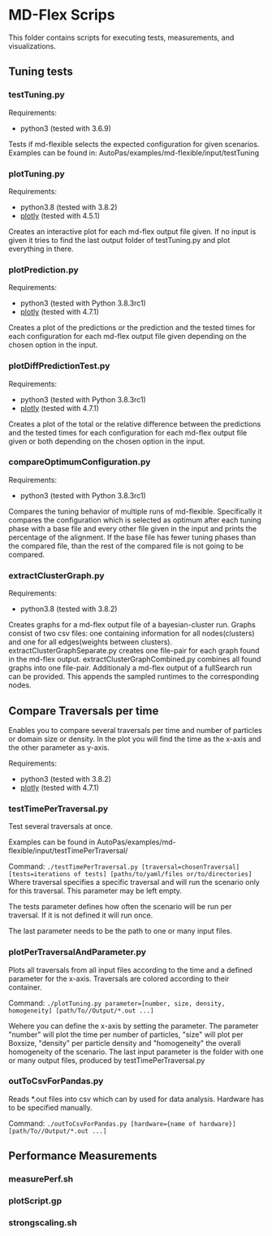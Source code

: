 # MD-Flex Scrips

This folder contains scripts for executing tests, measurements, and visualizations.

## Tuning tests

### testTuning.py

Requirements:
* python3 (tested with 3.6.9)

Tests if md-flexible selects the expected configuration for given scenarios. Examples can be found in:
AutoPas/examples/md-flexible/input/testTuning

### plotTuning.py

Requirements:
* python3.8 (tested with 3.8.2)
* [plotly](https://github.com/plotly/plotly.py) (tested with 4.5.1)

Creates an interactive plot for each md-flex output file given. If no input is given it tries to find the last output folder of testTuning.py and plot everything in there.

### plotPrediction.py

Requirements:
* python3 (tested with Python 3.8.3rc1)
* [plotly](https://github.com/plotly/plotly.py) (tested with 4.7.1)

Creates a plot of the predictions or the prediction and the tested times for each configuration for each md-flex output file given depending on the chosen option in the input.

### plotDiffPredictionTest.py

Requirements:
* python3 (tested with Python 3.8.3rc1)
* [plotly](https://github.com/plotly/plotly.py) (tested with 4.7.1)

Creates a plot of the total or the relative difference between the predictions and the tested times for each configuration for each md-flex output file given or both depending on the chosen option in the input.

### compareOptimumConfiguration.py

Requirements:
* python3 (tested with Python 3.8.3rc1)

Compares the tuning behavior of multiple runs of md-flexible. Specifically it compares the configuration which is selected as optimum after each tuning phase with a base file and every other file given in the input and prints the percentage of the alignment.
If the base file has fewer tuning phases than the compared file, than the rest of the compared file is not going to be compared.

### extractClusterGraph.py

Requirements:
* python3.8 (tested with 3.8.2)

Creates graphs for a md-flex output file of a bayesian-cluster run. Graphs consist of two csv files: one containing information for all nodes(clusters) and one for all edges(weights between clusters).
extractClusterGraphSeparate.py creates one file-pair for each graph found in the md-flex output. extractClusterGraphCombined.py combines all found graphs into one file-pair.
Additionaly a md-flex output of a fullSearch run can be provided. This appends the sampled runtimes to the corresponding nodes.

## Compare Traversals per time

Enables you to compare several traversals per time and number of particles or domain size or density.
In the plot you will find the time as the x-axis and the other parameter as y-axis.

Requirements:
* python3 (tested with 3.8.2)
* [plotly](https://github.com/plotly/plotly.py) (tested with 4.7.1)

### testTimePerTraversal.py
Test several traversals at once.

Examples can be found in AutoPas/examples/md-flexible/input/testTimePerTraversal/

Command:
` ./testTimePerTraversal.py [traversal=chosenTraversal] [tests=iterations of tests] [paths/to/yaml/files or/to/directories] `
Where traversal specifies a specific traversal and will run the scenario only for this traversal. This parameter may be left empty.

The tests parameter defines how often the scenario will be run per traversal. If it is not defined it will run once.

The last parameter needs to be the path to one or many input files.

### plotPerTraversalAndParameter.py
Plots all traversals from all input files according to the time and a defined parameter for the x-axis.
Traversals are colored according to their container.

Command: `./plotTuning.py parameter=[number, size, density, homogeneity] [path/To//Output/*.out ...]`

Wehere you can define the x-axis by setting the parameter. The parameter "number" will plot the time per number of particles,
"size" will plot per Boxsize, "density" per particle density and "homogeneity" the overall homogeneity of the scenario.
The last input parameter is the folder with one or many output files, produced by testTimePerTraversal.py

### outToCsvForPandas.py
Reads *.out files into csv which can by used for data analysis. Hardware has to be specified manually.

Command: `./outToCsvForPandas.py [hardware={name of hardware}] [path/To//Output/*.out ...]`


## Performance Measurements

### measurePerf.sh

### plotScript.gp

### strongscaling.sh
